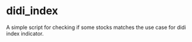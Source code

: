 # didi_index
A simple script for checking if some stocks matches the use case for didi index indicator.
